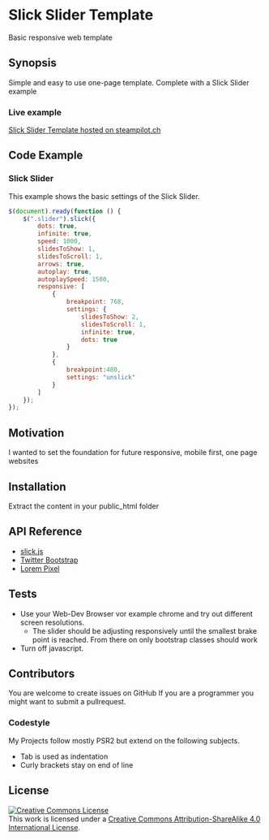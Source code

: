 # Slick Slider Template
Basic responsive web template
## Synopsis

Simple and easy to use one-page template. Complete with a Slick Slider example
### Live example ###
[Slick Slider Template hosted on steampilot.ch](http://www.steampilot.ch/demo/Slick_Slider_Template/)

## Code Example
### Slick Slider
This example shows the basic settings of the Slick Slider.

```javascript
$(document).ready(function () {
    $(".slider").slick({
        dots: true,
        infinite: true,
        speed: 1000,
        slidesToShow: 1,
        slidesToScroll: 1,
        arrows: true,
        autoplay: true,
        autoplaySpeed: 1500,
        responsive: [
            {
                breakpoint: 768,
                settings: {
                    slidesToShow: 2,
                    slidesToScroll: 1,
                    infinite: true,
                    dots: true
                }
            },
            {
                breakpoint:480,
                settings: "unslick"
            }
        ]
    });
});
```

## Motivation

I wanted to set the foundation for future responsive, mobile first, one page  websites

## Installation

Extract the content in your public_html folder

## API Reference

* [slick.js](http://kenwheeler.github.io/slick/)
* [Twitter Bootstrap](http://getbootstrap.com/)
* [Lorem Pixel](http://lorempixel.com/)

## Tests

* Use your Web-Dev Browser vor example chrome and try out different screen resolutions.
  * The slider should be adjusting responsively until the smallest brake point is reached. From there on only bootstrap classes should work
* Turn off javascript.

## Contributors

You are welcome to create issues on GitHub
If you are a programmer you might want to submit a pullrequest.

### Codestyle
My Projects follow mostly PSR2 but extend on the following subjects.
* Tab is used as indentation
* Curly brackets stay on end of line

## License

<a rel="license" href="http://creativecommons.org/licenses/by-sa/4.0/"><img alt="Creative Commons License" style="border-width:0" src="https://i.creativecommons.org/l/by-sa/4.0/88x31.png" /></a><br />This work is licensed under a <a rel="license" href="http://creativecommons.org/licenses/by-sa/4.0/">Creative Commons Attribution-ShareAlike 4.0 International License</a>.
